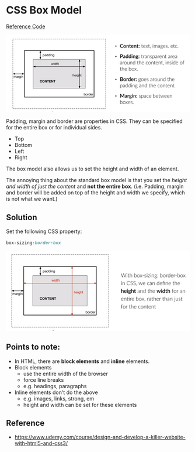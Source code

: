 # CSS Box Model

[Reference Code](https://github.com/koushik-ai-distsys/web-dev-toolbox/blob/master/html_css/projects/blog_post/style.css)

![Box Model](./css_box_model_1.JPG)

Padding, margin and border are properties in CSS. They can be specified for the entire box or for individual sides.
- Top
- Bottom
- Left 
- Right

The box model also allows us to set the height and width of an element.

The annoying thing about the standard box model is that you set the *height and width of just the content* and **not the entire box**. (i.e. Padding, margin and border will be added on top of the height and width we specify, which is not what we want.)

## Solution
Set the following CSS property:
```css
box-sizing:border-box
```

![Border Box](./css_box_model_2.JPG)

## **Points to note:**
- In HTML, there are **block elements** and **inline** elements.
- Block elements 
    - use the entire width of the browser
    - force line breaks
    - e.g. headings, paragraphs
- Inline elements don't do the above
    - e.g. images, links, strong, em
    - height and width can be set for these elements    

## Reference
- https://www.udemy.com/course/design-and-develop-a-killer-website-with-html5-and-css3/